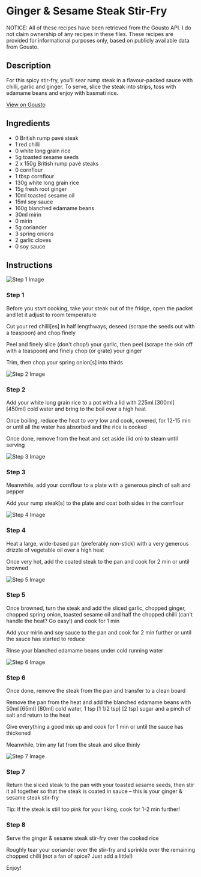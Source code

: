 # Ginger & Sesame Steak Stir-Fry

NOTICE: All of these recipes have been retrieved from the Gousto API. I do not claim ownership of any recipes in these files. These recipes are provided for informational purposes only, based on publicly available data from Gousto.

## Description

For this spicy stir-fry, you'll sear rump steak in a flavour-packed sauce with chilli, garlic and ginger. To serve, slice the steak into strips, toss with edamame beans and enjoy with basmati rice.

[View on Gousto](https://www.gousto.co.uk/recipes/cookbook/ginger-sesame-steak-stir-fry)

## Ingredients

- 0 British rump pavé steak
- 1 red chilli
- 0 white long grain rice
- 5g toasted sesame seeds
- 2 x 150g British rump pavé steaks
- 0 cornflour
- 1 tbsp cornflour
- 130g white long grain rice
- 15g fresh root ginger 
- 10ml toasted sesame oil
- 15ml soy sauce
- 160g blanched edamame beans
- 30ml mirin 
- 0 mirin
- 5g coriander
- 3 spring onions
- 2 garlic cloves
- 0 soy sauce

## Instructions

![Step 1 Image](https://production-media.gousto.co.uk/cms/recipe-step-image/Step-1-1595339938800-x200.jpg)

### Step 1

Before you start cooking, take your steak out of the fridge, open the packet and let it adjust to room temperature

Cut your red chilli[es] in half lengthways, deseed (scrape the seeds out with a teaspoon) and chop finely

Peel and finely slice (don't chop!) your garlic, then peel (scrape the skin off with a teaspoon) and finely chop (or grate) your ginger

Trim, then chop your spring onion[s] into thirds

![Step 2 Image](https://production-media.gousto.co.uk/cms/recipe-step-image/Step-2-1595339945771-x200.jpg)

### Step 2

Add your white long grain rice to a pot with a lid with 225ml <span class="text-purple">[300ml]</span> <span class="text-danger">[450ml]</span> cold water and bring to the boil over a high heat

Once boiling, reduce the heat to very low and cook, covered, for 12-15 min or until all the water has absorbed and the rice is cooked

Once done, remove from the heat and set aside (lid on) to steam until serving

![Step 3 Image](https://production-media.gousto.co.uk/cms/recipe-step-image/Step-3-1595339958331-x200.jpg)

### Step 3

Meanwhile, add your cornflour to a plate with a generous pinch of salt and pepper

Add your rump steak[s] to the plate and coat both sides in the cornflour

![Step 4 Image](https://production-media.gousto.co.uk/cms/recipe-step-image/Step-4-1595339971801-x200.jpg)

### Step 4

Heat a large, wide-based pan (preferably non-stick) with a very generous drizzle of vegetable oil over a high heat

Once very hot, add the coated steak to the pan and cook for 2 min or until browned

![Step 5 Image](https://production-media.gousto.co.uk/cms/recipe-step-image/Step-5-1595340324792-x200.jpg)

### Step 5

Once browned, turn the steak and add the sliced garlic, chopped ginger, chopped spring onion, toasted sesame oil and half the chopped chilli (can't handle the heat? Go easy!) and cook for 1 min

Add your mirin and soy sauce to the pan and cook for 2 min further or until the sauce has started to reduce

Rinse your blanched edamame beans under cold running water

![Step 6 Image](https://production-media.gousto.co.uk/cms/recipe-step-image/Step-6-1595340333706-x200.jpg)

### Step 6

Once done, remove the steak from the pan and transfer to a clean board

Remove the pan from the heat and add the blanched edamame beans with 50ml <span class="text-purple">[65ml]</span> <span class="text-danger">[80ml]</span> cold water, 1 tsp <span class="text-purple">[1 1/2 tsp]</span> <span class="text-danger">[2 tsp]</span> sugar and a pinch of salt and return to the heat

Give everything a good mix up and cook for 1 min or until the sauce has thickened

Meanwhile, trim any fat from the steak and slice thinly

![Step 7 Image](https://production-media.gousto.co.uk/cms/recipe-step-image/Step-7-1595340471003-x200.jpg)

### Step 7

Return the sliced steak to the pan with your toasted sesame seeds, then stir it all together so that the steak is coated in sauce – this is your ginger & sesame steak stir-fry

Tip: If the steak is still too pink for your liking, cook for 1-2 min further!

### Step 8

Serve the ginger & sesame steak stir-fry over the cooked rice

Roughly tear your coriander over the stir-fry and sprinkle over the remaining chopped chilli (not a fan of spice? Just add a little!)

Enjoy!

